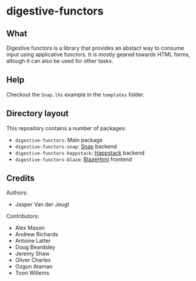 digestive-functors
==================

What
----

Digestive functors is a library that provides an abstact way to consume input
using applicative functors. It is mostly geared towards HTML forms, altough it
can also be used for other tasks.

Help
----

Checkout the `Snap.lhs` example in the `templates` folder.

Directory layout
----------------

This repository contains a number of packages:

- `digestive-functors`: Main package
- `digestive-functors-snap`: [Snap](http://snapframework.com) backend
- `digestive-functors-happstack`: [Happstack](http://happstack.com) backend
- `digestive-functors-blaze`: [BlazeHtml](http://jaspervdj.be/blaze) frontend

Credits
-------

Authors:

- Jasper Van der Jeugt

Contributors:

- Alex Mason
- Andrew Richards
- Antoine Latter
- Doug Beardsley
- Jeremy Shaw
- Oliver Charles
- Ozgun Ataman
- Toon Willems
